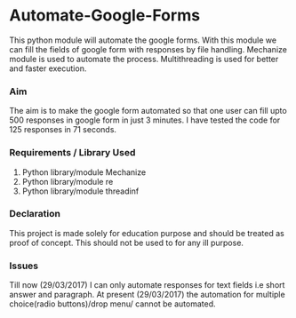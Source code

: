# Automate-Google-Forms
This python module will automate the google forms. With this module we can fill the fields of google form  with responses by file handling. Mechanize module is used to automate the process. Multithreading is used for better and faster execution.
### Aim
The aim is to make the google form automated so that one user can fill upto 500 responses in google form in just 3 minutes.
I have tested the code for 125 responses in 71 seconds.
### Requirements / Library Used
1. Python library/module Mechanize
2. Python library/module re
3. Python library/module threadinf
### Declaration
This project is made solely for education purpose and should be treated as proof of concept. This should not be used to for any ill purpose.
### Issues
Till now (29/03/2017) I can only automate responses for text fields i.e short answer and paragraph.
At present (29/03/2017) the automation for multiple choice(radio buttons)/drop menu/ cannot be automated.  
